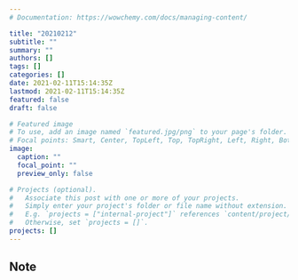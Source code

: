 ```yaml
---
# Documentation: https://wowchemy.com/docs/managing-content/

title: "20210212"
subtitle: ""
summary: ""
authors: []
tags: []
categories: []
date: 2021-02-11T15:14:35Z
lastmod: 2021-02-11T15:14:35Z
featured: false
draft: false

# Featured image
# To use, add an image named `featured.jpg/png` to your page's folder.
# Focal points: Smart, Center, TopLeft, Top, TopRight, Left, Right, BottomLeft, Bottom, BottomRight.
image:
  caption: ""
  focal_point: ""
  preview_only: false

# Projects (optional).
#   Associate this post with one or more of your projects.
#   Simply enter your project's folder or file name without extension.
#   E.g. `projects = ["internal-project"]` references `content/project/deep-learning/index.md`.
#   Otherwise, set `projects = []`.
projects: []
---
```


## Note

